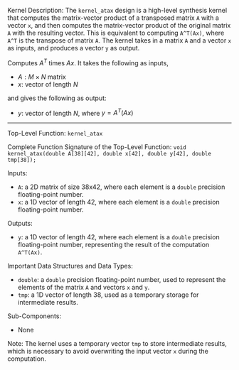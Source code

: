 Kernel Description:
The `kernel_atax` design is a high-level synthesis kernel that computes the matrix-vector product of a transposed matrix `A` with a vector `x`, and then computes the matrix-vector product of the original matrix `A` with the resulting vector. This is equivalent to computing `A^T(Ax)`, where `A^T` is the transpose of matrix `A`. The kernel takes in a matrix `A` and a vector `x` as inputs, and produces a vector `y` as output.

Computes $A^T$ times $Ax$.
It takes the following as inputs,

- $A: M \times N$ matrix
- $x$: vector of length $N$

and gives the following as output:

- $y$: vector of length $N$, where $y = A^T(Ax)$

---

Top-Level Function: `kernel_atax`

Complete Function Signature of the Top-Level Function:
`void kernel_atax(double A[38][42], double x[42], double y[42], double tmp[38]);`

Inputs:
- `A`: a 2D matrix of size 38x42, where each element is a `double` precision floating-point number.
- `x`: a 1D vector of length 42, where each element is a `double` precision floating-point number.

Outputs:
- `y`: a 1D vector of length 42, where each element is a `double` precision floating-point number, representing the result of the computation `A^T(Ax)`.

Important Data Structures and Data Types:
- `double`: a `double` precision floating-point number, used to represent the elements of the matrix `A` and vectors `x` and `y`.
- `tmp`: a 1D vector of length 38, used as a temporary storage for intermediate results.

Sub-Components:
- None

Note: The kernel uses a temporary vector `tmp` to store intermediate results, which is necessary to avoid overwriting the input vector `x` during the computation.